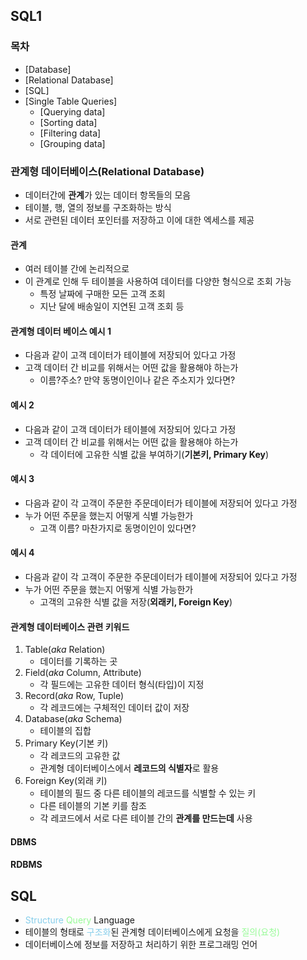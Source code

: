 ## SQL1
### 목차
- [Database]
- [Relational Database]
- [SQL]
- [Single Table Queries]
  - [Querying data]
  - [Sorting data]
  - [Filtering data]
  - [Grouping data]

### 관계형 데이터베이스(Relational Database)
- 데이터간에 **관계**가 있는 데이터 항목들의 모음
- 테이블, 행, 열의 정보를 구조화하는 방식
- 서로 관련된 데이터 포인터를 저장하고 이에 대한 엑세스를 제공

#### 관계
  - 여러 테이블 간에 논리적으로 
  - 이 관계로 인해 두 테이블을 사용하여 데이터를 다양한 형식으로 조회 가능
    - 특정 날짜에 구매한 모든 고객 조회
    - 지난 달에 배송일이 지연된 고객 조회 등

#### 관계형 데이터 베이스 예시 1
- 다음과 같이 고객 데이터가 테이블에 저장되어 있다고 가정
- 고객 데이터 간 비교를 위해서는 어떤 값을 활용해야 하는가
  - 이름?주소? 만약 동명이인이나 같은 주소지가 있다면?

#### 예시 2
- 다음과 같이 고객 데이터가 테이블에 저장되어 있다고 가정
- 고객 데이터 간 비교를 위해서는 어떤 값을 활용해야 하는가
  - 각 데이터에 고유한 식별 값을 부여하기(**기본키, Primary Key**)

#### 예시 3
- 다음과 같이 각 고객이 주문한 주문데이터가 테이블에 저장되어 있다고 가정
- 누가 어떤 주문을 했는지 어떻게 식별 가능한가
  - 고객 이름? 마찬가지로 동명이인이 있다면?

#### 예시 4
- 다음과 같이 각 고객이 주문한 주문데이터가 테이블에 저장되어 있다고 가정
- 누가 어떤 주문을 했는지 어떻게 식별 가능한가
  - 고객의 고유한 식별 값을 저장(**외래키, Foreign Key**)

#### 관계형 데이터베이스 관련 키워드
1. Table(*aka* Relation)
   - 데이터를 기록하는 곳
2. Field(*aka* Column, Attribute)
   - 각 필드에는 고유한 데이터 형식(타입)이 지정
3. Record(*aka* Row, Tuple)  
   - 각 레코드에는 구체적인 데이터 값이 저장
4. Database(*aka* Schema)
   - 테이블의 집합
5. Primary Key(기본 키)
   - 각 레코드의 고유한 값
   - 관계형 데이터베이스에서 **레코드의 식별자**로 활용
6. Foreign Key(외래 키)
   - 테이블의 필드 중 다른 테이블의 레코드를 식별할 수 있는 키
   - 다른 테이블의 기본 키를 참조
   - 각 레코드에서 서로 다른 테이블 간의 **관계를 만드는데** 사용


#### DBMS

#### RDBMS

## SQL
- <span style = 'color:skyblue'> Structure </span> <span style = 'color:PaleGreen'> Query </span> Language
- 테이블의 형태로 <span style = 'color:skyblue'>구조화</span>된 관계형 데이터베이스에게 요청을 <span style = 'color:PaleGreen'> 질의(요청) </span>
- 데이터베이스에 정보를 저장하고 처리하기 위한 프로그래밍 언어